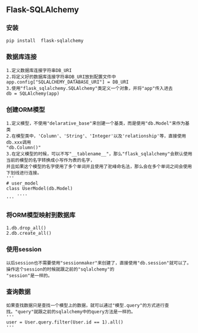 ## Flask-SQLAlchemy

### 安装

```
pip install  flask-sqlalchemy
```

### 数据库连接

```
1.定义数据库连接字符串DB_URI
2.将定义好的数据库连接字符串DB_URI放到配置文件中
app.config["SQLALCHEMY_DATABASE_URI"] = DB_URI
3.使用"flask_sqlalchemy.SQLAlchemy"类定义一个对象，并将"app"传入进去
db = SQLAlchemy(app)
```

### 创建ORM模型

```
1.定义模型，不使用"delarative_base"来创建一个基类，而是使用"db.Model"来作为基类
2.在模型类中，'Column'、'String'、'Integer'以及'relationship'等，直接使用db.xxx调用
"db.Column()"
3.在定义模型的时候，可以不写"__tablename__"，那么"flask_sqlalchemy"会默认使用当前的模型的名字转换成小写作为表的名字，
并且如果这个模型的名字使用了多个单词并且使用了驼峰命名法，那么会在多个单词之间会使用下划线进行连接。
'''
# user_model
class UserModel(db.Model)
    ....
'''
```

### 将ORM模型映射到数据库

```
1.db.drop_all()
2.db.create_all()
```

### 使用session

```
以后session也不需要使用"sessionmaker"来创建了，直接使用"db.session"就可以了。操作这个session的时候就跟之前的"sqlalchemy"的
"session"是一样的。
```

### 查询数据

```
如果查找数据只是查找一个模型上的数据，就可以通过"模型.query"的方式进行查找。"query"就跟之前的sqlalchemy中的query方法是一样的。
'''
user = User.query.filter(User.id == 1).all()
'''
```



